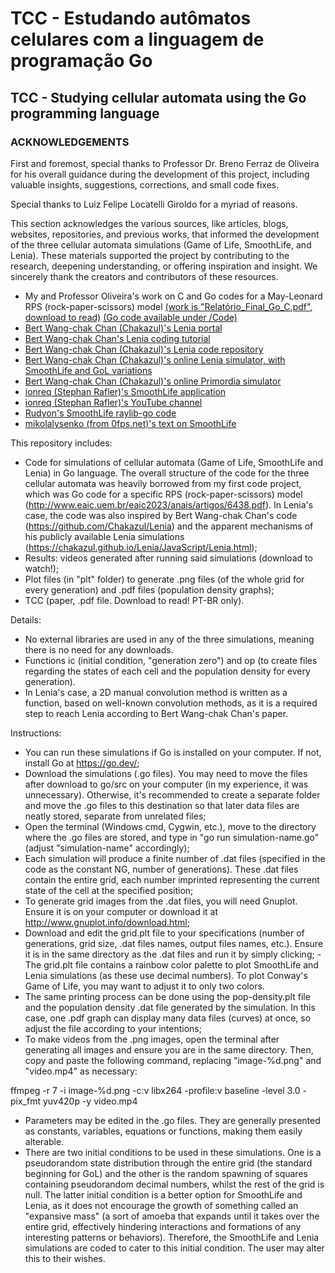 # TCC - Estudando autômatos celulares com a linguagem de programação Go

## TCC - Studying cellular automata using the Go programming language

### ACKNOWLEDGEMENTS
First and foremost, special thanks to Professor Dr. Breno Ferraz de Oliveira for his overall guidance during the development of this project, including valuable insights, suggestions, corrections, and small code fixes.

Special thanks to Luiz Felipe Locatelli Giroldo for a myriad of reasons.

This section acknowledges the various sources, like articles, blogs, websites, repositories, and previous works, that informed the development of the three cellular automata simulations (Game of Life, SmoothLife, and Lenia). These materials supported the project by contributing to the research, deepening understanding, or offering inspiration and insight. We sincerely thank the creators and contributors of these resources.

- My and Professor Oliveira's work on C and Go codes for a May-Leonard RPS (rock-paper-scissors) model [(work is "Relatório_Final_Go_C.pdf", download to read)](Relatório_Final_Go_C.pdf) [(Go code available under /Code)](Code/may_leonard_rps.go) 
- [Bert Wang-chak Chan (Chakazul)'s Lenia portal](https://chakazul.github.io/lenia.html)
- [Bert Wang-chak Chan's Lenia coding tutorial](https://colab.research.google.com/github/OpenLenia/Lenia-Tutorial/blob/main/Tutorial_From_Conway_to_Lenia.ipynb)
- [Bert Wang-chak Chan (Chakazul)'s Lenia code repository](https://github.com/Chakazul/Lenia)
- [Bert Wang-chak Chan (Chakazul)'s online Lenia simulator, with SmoothLife and GoL variations](https://chakazul.github.io/Lenia/JavaScript/Lenia.html)
- [Bert Wang-chak Chan (Chakazul)'s online Primordia simulator](https://chakazul.github.io/Primordia/Primordia.html)
- [ionreq (Stephan Rafler)'s SmoothLife application](https://sourceforge.net/projects/smoothlife/)
- [ionreq (Stephan Rafler)'s YouTube channel](https://www.youtube.com/channel/UC_xsxCHaz_h-GGtOaFRGjvg)
- [Rudyon's SmoothLife raylib-go code](https://github.com/rudyon/smoothlife-go/tree/9fa85b9a457a2d817529fdfa9b8e062352d516fd)
- [mikolalysenko (from 0fps.net)'s text on SmoothLife](https://0fps.net/tag/smoothlife/)


This repository includes:
- Code for simulations of cellular automata (Game of Life, SmoothLife and Lenia) in Go language. The overall structure of the code for the three cellular automata was heavily borrowed from my first code project, which was Go code for a specific RPS (rock-paper-scissors) model (http://www.eaic.uem.br/eaic2023/anais/artigos/6438.pdf). In Lenia's case, the code was also inspired by Bert Wang-chak Chan's code (https://github.com/Chakazul/Lenia) and the apparent mechanisms of his publicly available Lenia simulations (https://chakazul.github.io/Lenia/JavaScript/Lenia.html);
- Results: videos generated after running said simulations (download to watch!);
- Plot files (in "plt" folder) to generate .png files (of the whole grid for every generation) and .pdf files (population density graphs);
- TCC (paper, .pdf file. Download to read! PT-BR only).

Details:
- No external libraries are used in any of the three simulations, meaning there is no need for any downloads.
- Functions ic (initial condition, "generation zero") and op (to create files regarding the states of each cell and the population density for every generation).
- In Lenia's case, a 2D manual convolution method is written as a function, based on well-known convolution methods, as it is a required step to reach Lenia according to Bert Wang-chak Chan's paper.

Instructions:
- You can run these simulations if Go is installed on your computer. If not, install Go at https://go.dev/;
- Download the simulations (.go files). You may need to move the files after download to go/src on your computer (in my experience, it was unnecessary). Otherwise, it's recommended to create a separate folder and move the .go files to this destination so that later data files are neatly stored, separate from unrelated files;
- Open the terminal (Windows cmd, Cygwin, etc.), move to the directory where the .go files are stored, and type in "go run simulation-name.go" (adjust "simulation-name" accordingly);
- Each simulation will produce a finite number of .dat files (specified in the code as the constant NG, number of generations). These .dat files contain the entire grid, each number imprinted representing the current state of the cell at the specified position;
- To generate grid images from the .dat files, you will need Gnuplot. Ensure it is on your computer or download it at http://www.gnuplot.info/download.html;
- Download and edit the grid.plt file to your specifications (number of generations, grid size, .dat files names, output files names, etc.). Ensure it is in the same directory as the .dat files and run it by simply clicking;
      - The grid.plt file contains a rainbow color palette to plot SmoothLife and Lenia simulations (as these use decimal numbers). To plot Conway's Game of Life, you may want to adjust it to only two colors.
- The same printing process can be done using the pop-density.plt file and the population density .dat file generated by the simulation. In this case, one .pdf graph can display many data files (curves) at once, so adjust the file according to your intentions;
- To make videos from the .png images, open the terminal after generating all images and ensure you are in the same directory. Then, copy and paste the following command, replacing "image-%d.png" and "video.mp4" as necessary:

ffmpeg -r 7 -i image-%d.png -c:v libx264 -profile:v baseline -level 3.0 -pix_fmt yuv420p -y video.mp4

- Parameters may be edited in the .go files. They are generally presented as constants, variables, equations or functions, making them easily alterable.
- There are two initial conditions to be used in these simulations. One is a pseudorandom state distribution through the entire grid (the standard beginning for GoL) and the other is the random spawning of squares containing pseudorandom decimal numbers, whilst the rest of the grid is null. The latter initial condition is a better option for SmoothLife and Lenia, as it does not encourage the growth of something called an "expansive mass" (a sort of amoeba that expands until it takes over the entire grid, effectively hindering interactions and formations of any interesting patterns or behaviors). Therefore, the SmoothLife and Lenia simulations are coded to cater to this initial condition. The user may alter this to their wishes.
